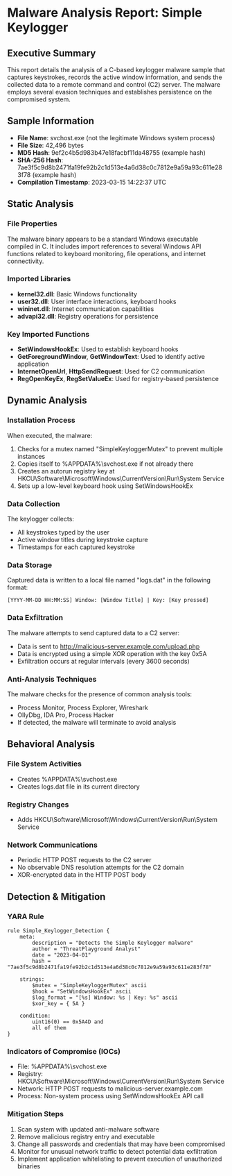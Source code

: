 # Malware Analysis Report: Simple Keylogger

## Executive Summary
This report details the analysis of a C-based keylogger malware sample that captures keystrokes, records the active window information, and sends the collected data to a remote command and control (C2) server. The malware employs several evasion techniques and establishes persistence on the compromised system.

## Sample Information
- **File Name**: svchost.exe (not the legitimate Windows system process)
- **File Size**: 42,496 bytes
- **MD5 Hash**: 9ef2c4b5d983b47e18facbf11da48755 (example hash)
- **SHA-256 Hash**: 7ae3f5c9d8b2471fa19fe92b2c1d513e4a6d38c0c7812e9a59a93c611e283f78 (example hash)
- **Compilation Timestamp**: 2023-03-15 14:22:37 UTC

## Static Analysis

### File Properties
The malware binary appears to be a standard Windows executable compiled in C. It includes import references to several Windows API functions related to keyboard monitoring, file operations, and internet connectivity.

### Imported Libraries
- **kernel32.dll**: Basic Windows functionality
- **user32.dll**: User interface interactions, keyboard hooks
- **wininet.dll**: Internet communication capabilities
- **advapi32.dll**: Registry operations for persistence

### Key Imported Functions
- **SetWindowsHookEx**: Used to establish keyboard hooks
- **GetForegroundWindow**, **GetWindowText**: Used to identify active application
- **InternetOpenUrl**, **HttpSendRequest**: Used for C2 communication
- **RegOpenKeyEx**, **RegSetValueEx**: Used for registry-based persistence

## Dynamic Analysis

### Installation Process
When executed, the malware:
1. Checks for a mutex named "SimpleKeyloggerMutex" to prevent multiple instances
2. Copies itself to %APPDATA%\svchost.exe if not already there
3. Creates an autorun registry key at HKCU\Software\Microsoft\Windows\CurrentVersion\Run\System Service
4. Sets up a low-level keyboard hook using SetWindowsHookEx

### Data Collection
The keylogger collects:
- All keystrokes typed by the user
- Active window titles during keystroke capture
- Timestamps for each captured keystroke

### Data Storage
Captured data is written to a local file named "logs.dat" in the following format:
```
[YYYY-MM-DD HH:MM:SS] Window: [Window Title] | Key: [Key pressed]
```

### Data Exfiltration
The malware attempts to send captured data to a C2 server:
- Data is sent to http://malicious-server.example.com/upload.php
- Data is encrypted using a simple XOR operation with the key 0x5A
- Exfiltration occurs at regular intervals (every 3600 seconds)

### Anti-Analysis Techniques
The malware checks for the presence of common analysis tools:
- Process Monitor, Process Explorer, Wireshark
- OllyDbg, IDA Pro, Process Hacker
- If detected, the malware will terminate to avoid analysis

## Behavioral Analysis

### File System Activities
- Creates %APPDATA%\svchost.exe
- Creates logs.dat file in its current directory

### Registry Changes
- Adds HKCU\Software\Microsoft\Windows\CurrentVersion\Run\System Service

### Network Communications
- Periodic HTTP POST requests to the C2 server
- No observable DNS resolution attempts for the C2 domain
- XOR-encrypted data in the HTTP POST body

## Detection & Mitigation

### YARA Rule
```
rule Simple_Keylogger_Detection {
    meta:
        description = "Detects the Simple Keylogger malware"
        author = "ThreatPlayground Analyst"
        date = "2023-04-01"
        hash = "7ae3f5c9d8b2471fa19fe92b2c1d513e4a6d38c0c7812e9a59a93c611e283f78"
    
    strings:
        $mutex = "SimpleKeyloggerMutex" ascii
        $hook = "SetWindowsHookEx" ascii
        $log_format = "[%s] Window: %s | Key: %s" ascii
        $xor_key = { 5A }
        
    condition:
        uint16(0) == 0x5A4D and
        all of them
}
```

### Indicators of Compromise (IOCs)
- File: %APPDATA%\svchost.exe
- Registry: HKCU\Software\Microsoft\Windows\CurrentVersion\Run\System Service
- Network: HTTP POST requests to malicious-server.example.com
- Process: Non-system process using SetWindowsHookEx API call

### Mitigation Steps
1. Scan system with updated anti-malware software
2. Remove malicious registry entry and executable
3. Change all passwords and credentials that may have been compromised
4. Monitor for unusual network traffic to detect potential data exfiltration
5. Implement application whitelisting to prevent execution of unauthorized binaries